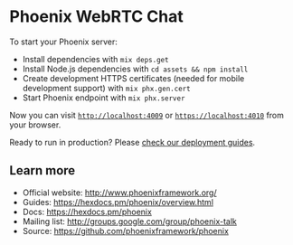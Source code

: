 # Phoenix WebRTC Chat

To start your Phoenix server:

  * Install dependencies with `mix deps.get`
  * Install Node.js dependencies with `cd assets && npm install`
  * Create development HTTPS certificates (needed for mobile development support) with `mix phx.gen.cert`
  * Start Phoenix endpoint with `mix phx.server`

Now you can visit [`http://localhost:4009`](http://localhost:4009) or [`https://localhost:4010`](https://localhost:4010) from your browser.

Ready to run in production? Please [check our deployment guides](https://hexdocs.pm/phoenix/deployment.html).

## Learn more

  * Official website: http://www.phoenixframework.org/
  * Guides: https://hexdocs.pm/phoenix/overview.html
  * Docs: https://hexdocs.pm/phoenix
  * Mailing list: http://groups.google.com/group/phoenix-talk
  * Source: https://github.com/phoenixframework/phoenix
